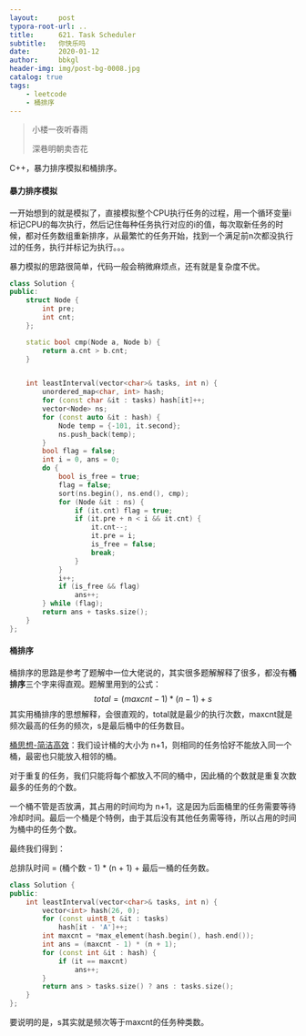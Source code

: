 ```yaml
---
layout:     post
typora-root-url: ..
title:      621. Task Scheduler
subtitle:   你快乐吗
date:       2020-01-12
author:     bbkgl
header-img: img/post-bg-0008.jpg
catalog: true
tags:
    - leetcode
    - 桶排序
---
```


>小楼一夜听春雨
>
>深巷明朝卖杏花

C++，暴力排序模拟和桶排序。

#### 暴力排序模拟

一开始想到的就是模拟了，直接模拟整个CPU执行任务的过程，用一个循环变量i标记CPU的每次执行，然后记住每种任务执行对应的i的值，每次取新任务的时候，都对任务数组重新排序，从最繁忙的任务开始，找到一个满足前n次都没执行过的任务，执行并标记为执行。。。

暴力模拟的思路很简单，代码一般会稍微麻烦点，还有就是复杂度不优。

```cpp
class Solution {
public:
    struct Node {
        int pre;
        int cnt;
    };

    static bool cmp(Node a, Node b) {
        return a.cnt > b.cnt;
    }


    int leastInterval(vector<char>& tasks, int n) {
        unordered_map<char, int> hash;
        for (const char &it : tasks) hash[it]++;
        vector<Node> ns;
        for (const auto &it : hash) {
            Node temp = {-101, it.second};
            ns.push_back(temp);
        }
        bool flag = false;
        int i = 0, ans = 0;
        do {
            bool is_free = true;
            flag = false;
            sort(ns.begin(), ns.end(), cmp);
            for (Node &it : ns) {
                if (it.cnt) flag = true;
                if (it.pre + n < i && it.cnt) {
                    it.cnt--;
                    it.pre = i;
                    is_free = false;
                    break;
                }
            }
            i++;
            if (is_free && flag)
                ans++;
        } while (flag);
        return ans + tasks.size();
    }
};
```

#### 桶排序

桶排序的思路是参考了题解中一位大佬说的，其实很多题解解释了很多，都没有**桶排序**三个字来得直观。题解里用到的公式：
$$
total = (maxcnt - 1) * (n - 1) + s
$$
其实用桶排序的思想解释，会很直观的，total就是最少的执行次数，maxcnt就是频次最高的任务的频次，s是最后桶中的任务数目。

[桶思想-简洁高效](https://leetcode-cn.com/problems/task-scheduler/solution/tong-si-xiang-jian-ji-gao-xiao-by-hzhu212/)：我们设计桶的大小为 n+1，则相同的任务恰好不能放入同一个桶，最密也只能放入相邻的桶。

对于重复的任务，我们只能将每个都放入不同的桶中，因此桶的个数就是重复次数最多的任务的个数。

一个桶不管是否放满，其占用的时间均为 n+1，这是因为后面桶里的任务需要等待冷却时间。最后一个桶是个特例，由于其后没有其他任务需等待，所以占用的时间为桶中的任务个数。

最终我们得到：

总排队时间 = (桶个数 - 1) * (n + 1) + 最后一桶的任务数。

```cpp
class Solution {
public:
    int leastInterval(vector<char>& tasks, int n) {
        vector<int> hash(26, 0);
        for (const uint8_t &it : tasks)
            hash[it - 'A']++;
        int maxcnt = *max_element(hash.begin(), hash.end());
        int ans = (maxcnt - 1) * (n + 1);
        for (const int &it : hash) {
            if (it == maxcnt)
                ans++;
        }
        return ans > tasks.size() ? ans : tasks.size();
    }
};
```

要说明的是，s其实就是频次等于maxcnt的任务种类数。


